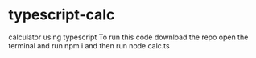 # typescript-calc
calculator using typescript 
To run this code download the repo open the terminal and run 
npm i 
and then run 
node calc.ts
